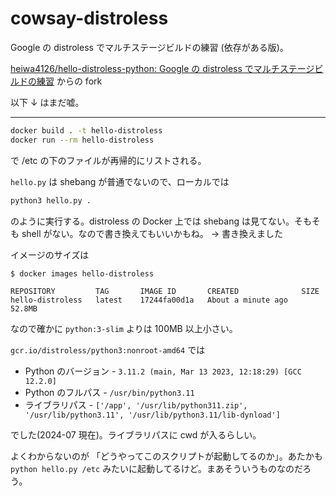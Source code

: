 # cowsay-distroless

Google の distroless でマルチステージビルドの練習 (依存がある版)。

[heiwa4126/hello-distroless-python: Google の distroless でマルチステージビルドの練習](https://github.com/heiwa4126/hello-distroless-python)
からの fork

以下 ↓ はまだ嘘。

---

```sh
docker build . -t hello-distroless
docker run --rm hello-distroless
```

で /etc の下のファイルが再帰的にリストされる。

`hello.py` は shebang が普通でないので、ローカルでは

```sh
python3 hello.py .
```

のように実行する。distroless の Docker 上では shebang は見てない。そもそも shell がない。なので書き換えてもいいかもね。
→ 書き換えました

イメージのサイズは

```console
$ docker images hello-distroless

REPOSITORY         TAG       IMAGE ID       CREATED              SIZE
hello-distroless   latest    17244fa00d1a   About a minute ago   52.8MB
```

なので確かに `python:3-slim` よりは 100MB 以上小さい。

`gcr.io/distroless/python3:nonroot-amd64` では

- Python のバージョン - `3.11.2 (main, Mar 13 2023, 12:18:29) [GCC 12.2.0]`
- Python のフルパス - `/usr/bin/python3.11`
- ライブラリパス - `['/app', '/usr/lib/python311.zip', '/usr/lib/python3.11', '/usr/lib/python3.11/lib-dynload']`

でした(2024-07 現在)。ライブラリパスに cwd が入るらしい。

よくわからないのが
「どうやってこのスクリプトが起動してるのか」。あたかも `python hello.py /etc` みたいに起動してるけど。まあそういうものなのだろう。
